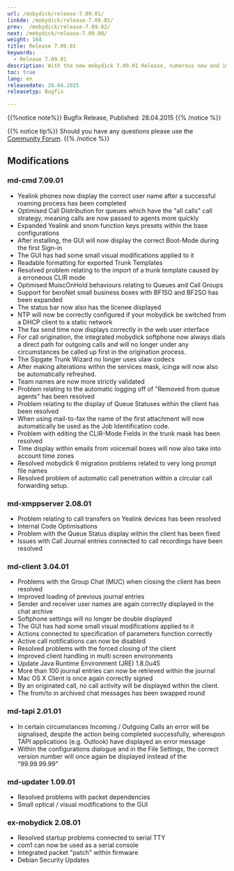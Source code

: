 ```yaml
---
url: /mobydick/release-7.09.01/
linkde: /mobydick/release-7.09.01/
prev:  /mobydick/release-7.09.02/
next: /mobydick/release-7.09.00/
weight: 164
title: Release 7.09.01
keywords:
  - Release 7.09.01
description: With the new mobydick 7.09.01 Release, numerous new and improved functions are now available.
toc: true
lang: en
releasedate: 28.04.2015  
releasetyp: Bugfix

---
```


{{%notice note%}}
Bugfix Release, Published: 28.04.2015
{{% /notice %}}

{{% notice tip%}}
Should you have any questions please use the [Community Forum](http://community.pascom.net/forum.php?langid=6 "Visit our Forum").
{{% /notice %}}

## Modifications


### md-cmd 7.09.01

*   Yealink phones now display the correct user name after a successful roaming process has been completed
*   Optimised Call Distribution for queues which have the "all calls" call strategy, meaning calls are now passed to agents more quickly
*   Expanded Yealink and snom function keys presets within the base configurations
*   After installing, the GUI will now display the correct Boot-Mode during the first Sign-in
*   The GUI has had some small visual modifications applied to it
*   Readable formatting for exported Trunk Templates
*   Resolved problem relating to the import of a trunk template caused by a erroneous CLIR mode
*   Optimised MuiscOnHold behaviours relating to Queues and Call Groups
*   Support for beroNet small business boxes with BF1SO and BF2SO has been expanded
*   The status bar now also has the licenee displayed
*   NTP will now be correctly configured if your mobydick be switched from a DHCP client to a static network
*   The fax send time now displays correctly in the web user interface
*   For call origination, the integrated mobydick softphone now always dials a direct path for outgoing calls and will no longer under any circumstances be called up first in the origination process.
*   The Sipgate Trunk Wizard no longer uses ulaw codecs 
*   After making alterations within the services mask, icinga will now also be automatically refreshed. 
*   Team names are now more strictly validated
*   Problem relating to the automatic logging off of "Removed from queue agents" has been resolved
*   Problem relating to the display of Queue Statuses within the client has been resolved
*   When using mail-to-fax the name of the first attachment will now automatically be used as the Job Identification code. 
*   Problem with editing the CLIR-Mode Fields in the trunk mask has been resolved
*   Time display within emails from voicemail boxes will now also take into account time zones
*   Resolved mobydick 6 migration problems related to very long prompt file names
*   Resolved problem of automatic call penetration within a circular call forwarding setup.

### md-xmppserver 2.08.01

*   Problem relating to call transfers on Yealink devices has been resolved
*   Internal Code Optimisations
*   Problem with the Queue Status display within the client has been fixed
*   Issues with Call Journal entries connected to call recordings have been resolved

### md-client 3.04.01

*   Problems with the Group Chat (MUC) when closing the client has been resolved
*   Improved loading of previous journal entries
*   Sender and receiver user names are again correctly displayed in the chat archive 
*   Softphone settings will no longer be double displayed
*   The GUI has had some small visual modifications applied to it
*   Actions connected to specification of parameters function correctly
*   Active call notifications can now be disabled
*   Resolved problems with the forced closing of the client
*   Improved client handling in multi screen environments
*   Update Java Runtime Environment (JRE) 1.8.0u45
*   More than 100 journal entries can now be retrieved within the journal
*   Mac OS X Client is once again correctly signed
*   By an originated call, no call activity will be displayed within the client. 
*   The from/to in archived chat messages has been swapped round

### md-tapi 2.01.01

*   In certain circumstances Incoming / Outgoing Calls an error will be signalised, despite the action being completed successfully, whereupon TAPI applications (e.g. Outlook) have displayed an error message
*   Within the configurations dialogue and in the File Settings, the correct version number will once again be displayed instead of the "99.99.99.99"

### md-updater 1.09.01

*   Resolved problems with packet dependencies
*   Small optical / visual modifications to the GUI

### ex-mobydick 2.08.01

*   Resolved startup problems connected to serial TTY
*   com1 can now be used as a serial console
*   Integrated packet "patch" within firmware
*   Debian Security Updates
